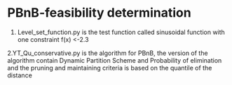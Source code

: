 # PBnB-feasibility determination

1. Level_set_function.py  is  the test function called sinusoidal function with one constraint f(x) <-2.3

2.YT_Qu_conservative.py  is the algorithm for PBnB, the version of the algorithm contain Dynamic Partition Scheme and Probability of elimination and the pruning and maintaining criteria is based on the quantile of the distance 
